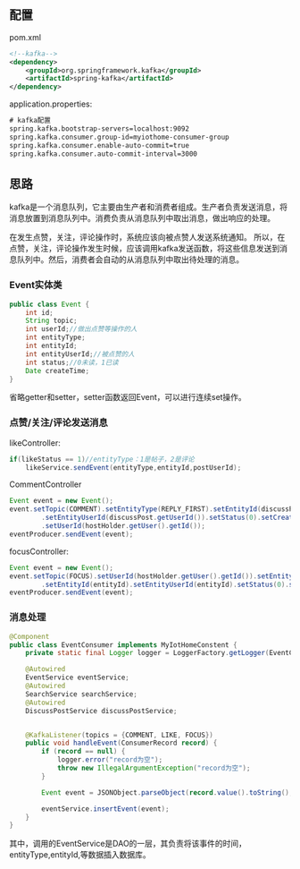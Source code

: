 ## 配置
pom.xml
```xml
<!--kafka-->
<dependency>
    <groupId>org.springframework.kafka</groupId>
    <artifactId>spring-kafka</artifactId>
</dependency>
```

application.properties:

```xml
# kafka配置
spring.kafka.bootstrap-servers=localhost:9092
spring.kafka.consumer.group-id=myiothome-consumer-group
spring.kafka.consumer.enable-auto-commit=true
spring.kafka.consumer.auto-commit-interval=3000
```

## 思路
kafka是一个消息队列，它主要由生产者和消费者组成。生产者负责发送消息，将消息放置到消息队列中。消费负责从消息队列中取出消息，做出响应的处理。

在发生点赞，关注，评论操作时，系统应该向被点赞人发送系统通知。
所以，在点赞，关注，评论操作发生时候，应该调用kafka发送函数，将这些信息发送到消息队列中。然后，消费者会自动的从消息队列中取出待处理的消息。

### Event实体类
```java
public class Event {
    int id;
    String topic;
    int userId;//做出点赞等操作的人
    int entityType;
    int entityId;
    int entityUserId;//被点赞的人
    int status;//0未读，1已读
    Date createTime;
}
```

省略getter和setter，setter函数返回Event，可以进行连续set操作。

### 点赞/关注/评论发送消息

likeController:
```java
if(likeStatus == 1)//entityType：1是帖子，2是评论
    likeService.sendEvent(entityType,entityId,postUserId);
```

CommentController
```java
Event event = new Event();
event.setTopic(COMMENT).setEntityType(REPLY_FIRST).setEntityId(discussPost.getId())
        .setEntityUserId(discussPost.getUserId()).setStatus(0).setCreateTime(new Date())
        .setUserId(hostHolder.getUser().getId());
eventProducer.sendEvent(event);
```

focusController:
```java
Event event = new Event();
event.setTopic(FOCUS).setUserId(hostHolder.getUser().getId()).setEntityType(entityType)
        .setEntityId(entityId).setEntityUserId(entityId).setStatus(0).setCreateTime(new Date());
eventProducer.sendEvent(event);
```

### 消息处理

```java
@Component
public class EventConsumer implements MyIotHomeConstent {
    private static final Logger logger = LoggerFactory.getLogger(EventConsumer.class);

    @Autowired
    EventService eventService;
    @Autowired
    SearchService searchService;
    @Autowired
    DiscussPostService discussPostService;


    @KafkaListener(topics = {COMMENT, LIKE, FOCUS})
    public void handleEvent(ConsumerRecord record) {
        if (record == null) {
            logger.error("record为空");
            throw new IllegalArgumentException("record为空");
        }

        Event event = JSONObject.parseObject(record.value().toString(), Event.class);

        eventService.insertEvent(event);
    }
}
```

其中，调用的EventService是DAO的一层，其负责将该事件的时间，entityType,entityId,等数据插入数据库。


